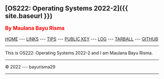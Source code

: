 
[OS222: Operating Systems 2022-2]({{ site.baseurl }})
---
<span style="color:red; font-weight:bold; font-size:larger;">By Maulana Bayu Risma</span>
<br><br>
[HOME](https://bayurisma29.github.io/os222/) ---
[LINKS](LINKS/) ---
[TIPS](TIPS/) ---
[PUBLIC KEY](TXT/mypubkey.txt) ---
[LOG](TXT/mylog.txt) ---
[TARBALL]() ---
[GITHUB](https://github.com/bayurisma29/os222)
<br>
<hr>
This is OS222: Operating Systems 2022-2 and I am Maulana Bayu Risma.
<hr>
&copy; 2022 --- bayurisma29
<hr>
<br>

